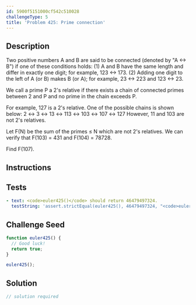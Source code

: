 ```yaml
---
id: 5900f5151000cf542c510028
challengeType: 5
title: 'Problem 425: Prime connection'
---
```


## Description
<section id='description'>
Two positive numbers A and B are said to be connected (denoted by "A ↔ B") if one of these conditions holds:
(1) A and B have the same length and differ in exactly one digit; for example, 123 ↔ 173.
(2) Adding one digit to the left of A (or B) makes B (or A); for example, 23 ↔ 223 and 123 ↔ 23.


We call a prime P a 2's relative if there exists a chain of connected primes between 2 and P and no prime in the chain exceeds P.


For example, 127 is a 2's relative. One of the possible chains is shown below:
2 ↔ 3 ↔ 13 ↔ 113 ↔ 103 ↔ 107 ↔ 127
However, 11 and 103 are not 2's relatives.


Let F(N) be the sum of the primes ≤ N which are not 2's relatives.
We can verify that F(103) = 431 and F(104) = 78728.


Find F(107).
</section>

## Instructions
<section id='instructions'>

</section>

## Tests
<section id='tests'>

```yml
- text: <code>euler425()</code> should return 46479497324.
  testString: 'assert.strictEqual(euler425(), 46479497324, "<code>euler425()</code> should return 46479497324.");'

```

</section>

## Challenge Seed
<section id='challengeSeed'>

<div id='js-seed'>

```js
function euler425() {
  // Good luck!
  return true;
}

euler425();
```

</div>



</section>

## Solution
<section id='solution'>

```js
// solution required
```
</section>

